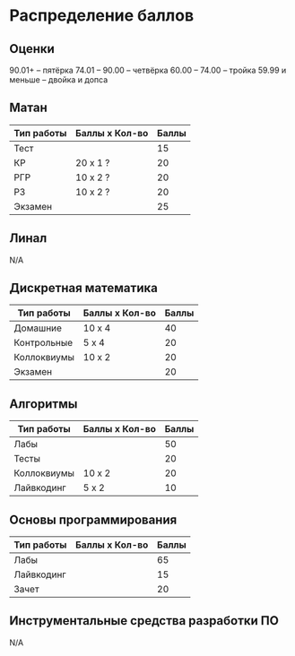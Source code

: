 # Распределение баллов

## Оценки
90.01+ – пятёрка
74.01 – 90.00 – четвёрка
60.00 – 74.00 – тройка
59.99 и меньше – двойка и допса

## Матан
| Тип работы | Баллы x Кол-во | Баллы |
|------------|----------------|-------|
| Тест       |                |   15  |
| КР         | 20 x 1 ?       |   20  |
| РГР        | 10 x 2 ?       |   20  |
| РЗ         | 10 x 2 ?       |   20  |
| Экзамен    |                |   25  |

## Линал
N/A

## Дискретная математика
| Тип работы  | Баллы x Кол-во | Баллы |
|-------------|----------------|-------|
| Домашние    | 10 x 4         | 40    |
| Контрольные | 5 x 4          |   20  |
| Коллоквиумы | 10 x 2         |   20  |
| Экзамен     |                | 20    |

## Алгоритмы
| Тип работы  | Баллы x Кол-во | Баллы |
|-------------|----------------|-------|
| Лабы        |                |   50  |
| Тесты       |                |   20  |
| Коллоквиумы | 10 x 2         |   20  |
| Лайвкодинг  | 5 x 2          |   10  |

## Основы программирования
| Тип работы | Баллы x Кол-во | Баллы |
|------------|----------------|-------|
| Лабы       |                |   65  |
| Лайвкодинг |                |   15  |
| Зачет      |                |   20  |

## Инструментальные средства разработки ПО
N/A
